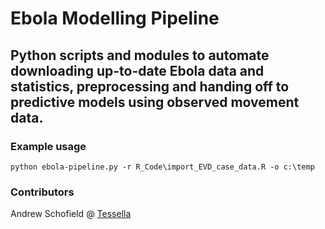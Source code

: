# Ebola Modelling Pipeline
## Python scripts and modules to automate downloading up-to-date Ebola data and statistics, preprocessing and handing off to predictive models using observed movement data.

### Example usage

```
python ebola-pipeline.py -r R_Code\import_EVD_case_data.R -o c:\temp
```


### Contributors

Andrew Schofield @ [Tessella][tessella]

[tessella]: http://www.tessella.com